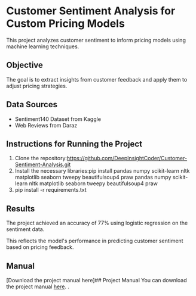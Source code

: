 # Customer Sentiment Analysis for Custom Pricing Models

This project analyzes customer sentiment to inform pricing models using machine learning techniques. 

## Objective
The goal is to extract insights from customer feedback and apply them to adjust pricing strategies.

## Data Sources
- Sentiment140 Dataset from Kaggle
- Web Reviews from Daraz

## Instructions for Running the Project
1. Clone the repository:https://github.com/DeepInsightCoder/Customer-Sentiment-Analysis.git
2. Install the necessary libraries:pip install pandas numpy scikit-learn nltk matplotlib seaborn tweepy beautifulsoup4 praw
pandas
numpy
scikit-learn
nltk
matplotlib
seaborn
tweepy
beautifulsoup4
praw
3. pip install -r requirements.txt

## Results
The project achieved an accuracy of 77% using logistic regression on the sentiment data.

This reflects the model's performance in predicting customer sentiment based on pricing feedback.

## Manual
[Download the project manual here]## Project Manual
You can download the project manual [here](https://github.com/DeepInsightCoder/Customer-Sentiment-Analysis/blob/main/Project_Manual.docx).
.











